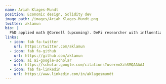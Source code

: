 ```yaml
---
name: Ariah Klages-Mundt
position: Economic design, Solidity dev
image_path: /images/Ariah Klages-Mundt.png
twitter: aklamun
bio: |
  PhD applied math @Cornell (upcoming). DeFi researcher with influential track record, including predicting Black Thursday-like crises in Dai. Prior quant development experience in financial technology sector
links:
  - icon: fab fa-twitter
    url: https://twitter.com/aklamun
  - icon: fab fa-github
    url: https://github.com/aklamun
  - icon: ai ai-google-scholar
    url: https://scholar.google.com/citations?user=mXzhSMQAAAAJ
  - icon: fab fa-linkedin
    url: https://www.linkedin.com/in/aklagesmundt
---
```

